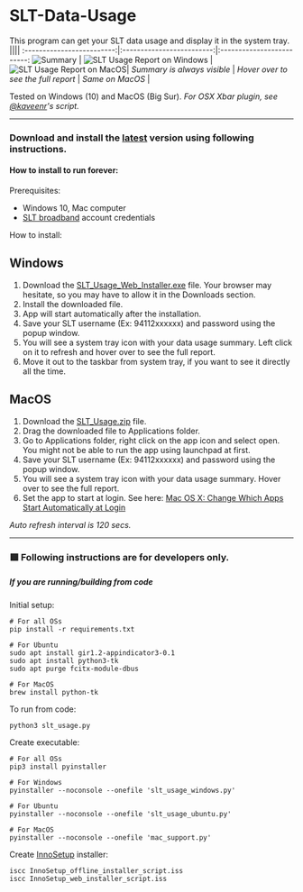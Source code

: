 # SLT-Data-Usage
This program can get your SLT data usage and display it in the system tray.
||||
:-------------------------:|:-------------------------:|:-------------------------:
![Summary](https://user-images.githubusercontent.com/12431727/128629535-049ef77a-0754-4616-993e-41b22bf6ff69.png) | ![SLT Usage Report on Windows](https://user-images.githubusercontent.com/12431727/128629534-794db86c-1296-46d4-b0c9-106e5fe4d152.png) | ![SLT Usage Report on MacOS](https://user-images.githubusercontent.com/12431727/129947902-0a71adde-b447-4ef4-a202-f80806ee827c.png)|
_Summary is always visible_ | _Hover over to see the full report_ | _Same on MacOS_ |

Tested on Windows (10) and MacOS (Big Sur).
_For OSX Xbar plugin, see [@kaveenr](https://gist.github.com/kaveenr/a820616adf2f5d9d82db1b1250bf15f3#file-readme-md)'s script._

--------------------------------------


### Download and install the [latest](https://github.com/kmchmk/SLT-Data-Usage/releases/latest) version using following instructions.

#### How to install to run forever:

Prerequisites:
* Windows 10, Mac computer
* [SLT broadband](https://internetvas.slt.lk/login) account credentials

How to install:

## Windows

1. Download the [SLT_Usage_Web_Installer.exe](https://github.com/kmchmk/SLT-Data-Usage/releases/download/v1.3/SLT_Usage_Web_Installer.exe) file. Your browser may hesitate, so you may have to allow it in the Downloads section.
2. Install the downloaded file.
2. App will start automatically after the installation.
3. Save your SLT username (Ex: 94112xxxxxx) and password using the popup window.
4. You will see a system tray icon with your data usage summary. Left click on it to refresh and hover over to see the full report.
5. Move it out to the taskbar from system tray, if you want to see it directly all the time.

## MacOS

1. Download the  [SLT_Usage.zip](https://github.com/kmchmk/SLT-Data-Usage/releases/latest/download/SLT_Usage.zip) file.
2. Drag the downloaded file to Applications folder.
3. Go to Applications folder, right click on the app icon and select open. You might not be able to run the app using launchpad at first.
4. Save your SLT username (Ex: 94112xxxxxx) and password using the popup window.
5. You will see a system tray icon with your data usage summary. Hover over to see the full report.
6. Set the app to start at login. See here: [Mac OS X: Change Which Apps Start Automatically at Login](https://www.howtogeek.com/206178/mac-os-x-change-which-apps-start-automatically-at-login/)

_Auto refresh interval is 120 secs._

--------------------------------------

### 🟥 Following instructions are for developers only.

##### If you are running/building from code

Initial setup:
```
# For all OSs
pip install -r requirements.txt

# For Ubuntu
sudo apt install gir1.2-appindicator3-0.1
sudo apt install python3-tk
sudo apt purge fcitx-module-dbus

# For MacOS
brew install python-tk
```

To run from code:
```
python3 slt_usage.py
```

Create executable:
```
# For all OSs
pip3 install pyinstaller

# For Windows
pyinstaller --noconsole --onefile 'slt_usage_windows.py'

# For Ubuntu
pyinstaller --noconsole --onefile 'slt_usage_ubuntu.py'

# For MacOS
pyinstaller --noconsole --onefile 'mac_support.py'
```

Create [InnoSetup](https://jrsoftware.org/isinfo.php) installer:
```
iscc InnoSetup_offline_installer_script.iss
iscc InnoSetup_web_installer_script.iss
```
